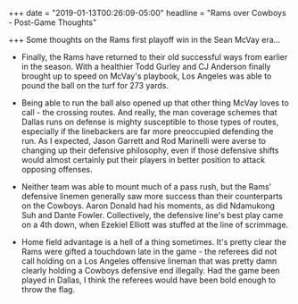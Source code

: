 +++
date = "2019-01-13T00:26:09-05:00"
headline = "Rams over Cowboys - Post-Game Thoughts"

+++
Some thoughts on the Rams first playoff win in the Sean McVay era...

* Finally, the Rams have returned to their old successful ways from earlier in the season. With a healthier Todd Gurley and CJ Anderson finally brought up to speed on McVay's playbook, Los Angeles was able to pound the ball on the turf for 273 yards.  

    
* Being able to run the ball also opened up that other thing McVay loves to call - the crossing routes. And really, the man coverage schemes that Dallas runs on defense is mighty susceptible to those types of routes, especially if the linebackers are far more preoccupied defending the run. As I expected, Jason Garrett and Rod Marinelli were averse to changing up their defensive philosophy, even if those defensive shifts would almost certainly put their players in better position to attack opposing offenses.  

    
* Neither team was able to mount much of a pass rush, but the Rams' defensive linemen generally saw more success than their counterparts on the Cowboys. Aaron Donald had his moments, as did Ndamukong Suh and Dante Fowler. Collectively, the defensive line's best play came on a 4th down, when Ezekiel Elliott was stuffed at the line of scrimmage.  

    
* Home field advantage is a hell of a thing sometimes. It's pretty clear the Rams were gifted a touchdown late in the game - the referees did not call holding on a Los Angeles offensive lineman that was pretty damn clearly holding a Cowboys defensive end illegally. Had the game been played in Dallas, I think the referees would have been bold enough to throw the flag.   